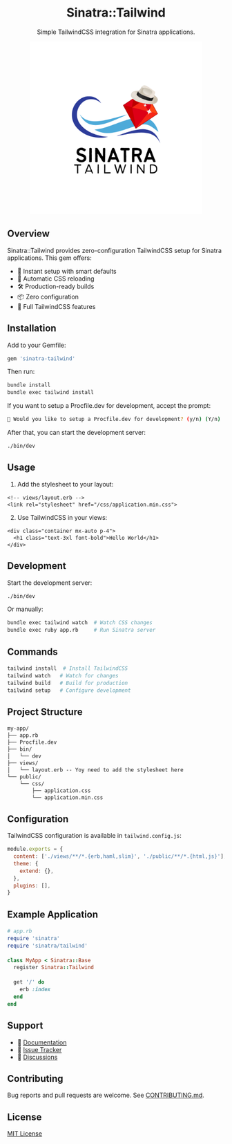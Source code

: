 <div align="center">
  <h1>Sinatra::Tailwind</h1>
  <p>Simple TailwindCSS integration for Sinatra applications.</p>

  <img src="logo.png" alt="Sinatra Tailwind" width="400">
</div>

## Overview

Sinatra::Tailwind provides zero-configuration TailwindCSS setup for Sinatra applications. This gem offers:

- 🚀 Instant setup with smart defaults
- 🔄 Automatic CSS reloading
- 🛠 Production-ready builds
- 📦 Zero configuration
- 🎨 Full TailwindCSS features

## Installation

Add to your Gemfile:

```ruby
gem 'sinatra-tailwind'
```

Then run:

```bash
bundle install
bundle exec tailwind install
```

If you want to setup a Procfile.dev for development, accept the prompt:

```bash
🤔 Would you like to setup a Procfile.dev for development? (y/n) (Y/n)
```

After that, you can start the development server:

```bash
./bin/dev
```

## Usage

1. Add the stylesheet to your layout:

```erb
<!-- views/layout.erb -->
<link rel="stylesheet" href="/css/application.min.css">
```

2. Use TailwindCSS in your views:

```erb
<div class="container mx-auto p-4">
  <h1 class="text-3xl font-bold">Hello World</h1>
</div>
```

## Development

Start the development server:

```bash
./bin/dev
```

Or manually:

```bash
bundle exec tailwind watch  # Watch CSS changes
bundle exec ruby app.rb     # Run Sinatra server
```

## Commands

```bash
tailwind install  # Install TailwindCSS
tailwind watch   # Watch for changes
tailwind build   # Build for production
tailwind setup   # Configure development
```

## Project Structure

```
my-app/
├── app.rb
├── Procfile.dev
├── bin/
│   └── dev
├── views/
│   └── layout.erb -- Yoy need to add the stylesheet here
└── public/
    └── css/
        ├── application.css
        └── application.min.css
```

## Configuration

TailwindCSS configuration is available in `tailwind.config.js`:

```js
module.exports = {
  content: ['./views/**/*.{erb,haml,slim}', './public/**/*.{html,js}'],
  theme: {
    extend: {},
  },
  plugins: [],
}
```

## Example Application

```ruby
# app.rb
require 'sinatra'
require 'sinatra/tailwind'

class MyApp < Sinatra::Base
  register Sinatra::Tailwind

  get '/' do
    erb :index
  end
end
```

## Support

- 📘 [Documentation](https://github.com/aristotelesbr/sinatra-tailwind/wiki)
- 🐛 [Issue Tracker](https://github.com/aristotelesbr/sinatra-tailwind/issues)
- 💬 [Discussions](https://github.com/aristotelesbr/sinatra-tailwind/discussions)

## Contributing

Bug reports and pull requests are welcome. See [CONTRIBUTING.md](CONTRIBUTING.md).

## License

[MIT License](LICENSE)

